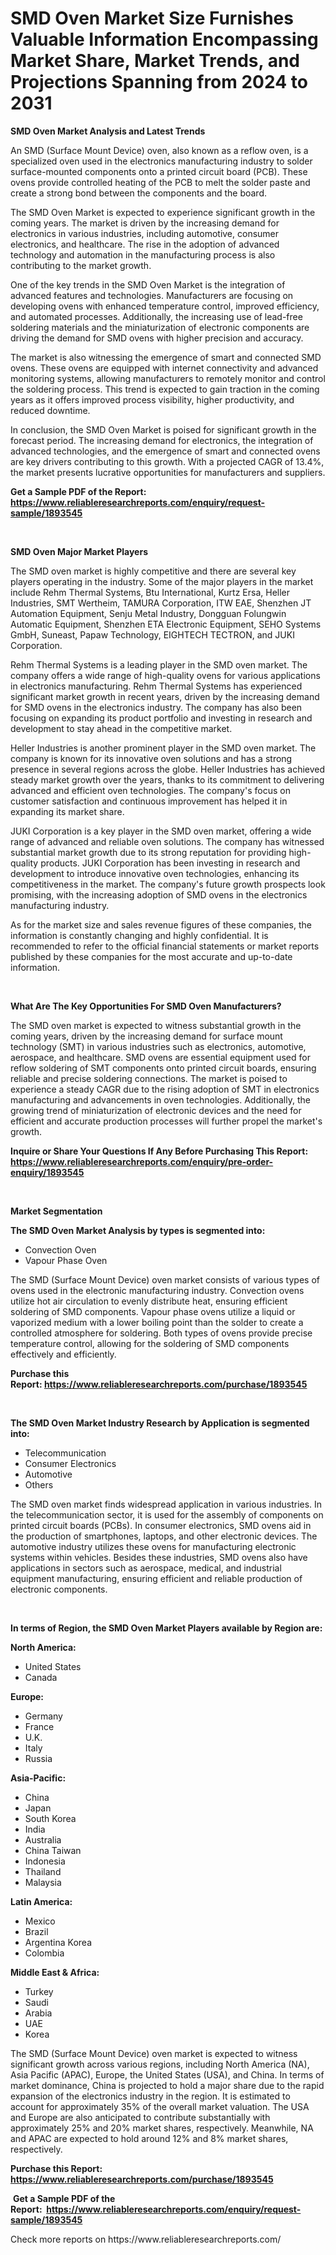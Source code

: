 <p><h1>SMD Oven Market Size Furnishes Valuable Information Encompassing Market Share, Market Trends, and Projections Spanning from 2024 to 2031</h1></p><p><strong>SMD Oven Market Analysis and Latest Trends</strong></p>
<p><p>An SMD (Surface Mount Device) oven, also known as a reflow oven, is a specialized oven used in the electronics manufacturing industry to solder surface-mounted components onto a printed circuit board (PCB). These ovens provide controlled heating of the PCB to melt the solder paste and create a strong bond between the components and the board.</p><p>The SMD Oven Market is expected to experience significant growth in the coming years. The market is driven by the increasing demand for electronics in various industries, including automotive, consumer electronics, and healthcare. The rise in the adoption of advanced technology and automation in the manufacturing process is also contributing to the market growth.</p><p>One of the key trends in the SMD Oven Market is the integration of advanced features and technologies. Manufacturers are focusing on developing ovens with enhanced temperature control, improved efficiency, and automated processes. Additionally, the increasing use of lead-free soldering materials and the miniaturization of electronic components are driving the demand for SMD ovens with higher precision and accuracy.</p><p>The market is also witnessing the emergence of smart and connected SMD ovens. These ovens are equipped with internet connectivity and advanced monitoring systems, allowing manufacturers to remotely monitor and control the soldering process. This trend is expected to gain traction in the coming years as it offers improved process visibility, higher productivity, and reduced downtime.</p><p>In conclusion, the SMD Oven Market is poised for significant growth in the forecast period. The increasing demand for electronics, the integration of advanced technologies, and the emergence of smart and connected ovens are key drivers contributing to this growth. With a projected CAGR of 13.4%, the market presents lucrative opportunities for manufacturers and suppliers.</p></p>
<p><strong>Get a Sample PDF of the Report:&nbsp; <a href="https://www.reliableresearchreports.com/enquiry/request-sample/1893545">https://www.reliableresearchreports.com/enquiry/request-sample/1893545</a></strong></p>
<p>&nbsp;</p>
<p><strong>SMD Oven Major Market Players</strong></p>
<p><p>The SMD oven market is highly competitive and there are several key players operating in the industry. Some of the major players in the market include Rehm Thermal Systems, Btu International, Kurtz Ersa, Heller Industries, SMT Wertheim, TAMURA Corporation, ITW EAE, Shenzhen JT Automation Equipment, Senju Metal Industry, Dongguan Folungwin Automatic Equipment, Shenzhen ETA Electronic Equipment, SEHO Systems GmbH, Suneast, Papaw Technology, EIGHTECH TECTRON, and JUKI Corporation.</p><p>Rehm Thermal Systems is a leading player in the SMD oven market. The company offers a wide range of high-quality ovens for various applications in electronics manufacturing. Rehm Thermal Systems has experienced significant market growth in recent years, driven by the increasing demand for SMD ovens in the electronics industry. The company has also been focusing on expanding its product portfolio and investing in research and development to stay ahead in the competitive market.</p><p>Heller Industries is another prominent player in the SMD oven market. The company is known for its innovative oven solutions and has a strong presence in several regions across the globe. Heller Industries has achieved steady market growth over the years, thanks to its commitment to delivering advanced and efficient oven technologies. The company's focus on customer satisfaction and continuous improvement has helped it in expanding its market share.</p><p>JUKI Corporation is a key player in the SMD oven market, offering a wide range of advanced and reliable oven solutions. The company has witnessed substantial market growth due to its strong reputation for providing high-quality products. JUKI Corporation has been investing in research and development to introduce innovative oven technologies, enhancing its competitiveness in the market. The company's future growth prospects look promising, with the increasing adoption of SMD ovens in the electronics manufacturing industry.</p><p>As for the market size and sales revenue figures of these companies, the information is constantly changing and highly confidential. It is recommended to refer to the official financial statements or market reports published by these companies for the most accurate and up-to-date information.</p></p>
<p>&nbsp;</p>
<p><strong>What Are The Key Opportunities For SMD Oven Manufacturers?</strong></p>
<p><p>The SMD oven market is expected to witness substantial growth in the coming years, driven by the increasing demand for surface mount technology (SMT) in various industries such as electronics, automotive, aerospace, and healthcare. SMD ovens are essential equipment used for reflow soldering of SMT components onto printed circuit boards, ensuring reliable and precise soldering connections. The market is poised to experience a steady CAGR due to the rising adoption of SMT in electronics manufacturing and advancements in oven technologies. Additionally, the growing trend of miniaturization of electronic devices and the need for efficient and accurate production processes will further propel the market's growth.</p></p>
<p><strong>Inquire or Share Your Questions If Any Before Purchasing This Report: <a href="https://www.reliableresearchreports.com/enquiry/pre-order-enquiry/1893545">https://www.reliableresearchreports.com/enquiry/pre-order-enquiry/1893545</a></strong></p>
<p>&nbsp;</p>
<p><strong>Market Segmentation</strong></p>
<p><strong>The SMD Oven Market Analysis by types is segmented into:</strong></p>
<p><ul><li>Convection Oven</li><li>Vapour Phase Oven</li></ul></p>
<p><p>The SMD (Surface Mount Device) oven market consists of various types of ovens used in the electronic manufacturing industry. Convection ovens utilize hot air circulation to evenly distribute heat, ensuring efficient soldering of SMD components. Vapour phase ovens utilize a liquid or vaporized medium with a lower boiling point than the solder to create a controlled atmosphere for soldering. Both types of ovens provide precise temperature control, allowing for the soldering of SMD components effectively and efficiently.</p></p>
<p><strong>Purchase this Report:&nbsp;<a href="https://www.reliableresearchreports.com/purchase/1893545">https://www.reliableresearchreports.com/purchase/1893545</a></strong></p>
<p>&nbsp;</p>
<p><strong>The SMD Oven Market Industry Research by Application is segmented into:</strong></p>
<p><ul><li>Telecommunication</li><li>Consumer Electronics</li><li>Automotive</li><li>Others</li></ul></p>
<p><p>The SMD oven market finds widespread application in various industries. In the telecommunication sector, it is used for the assembly of components on printed circuit boards (PCBs). In consumer electronics, SMD ovens aid in the production of smartphones, laptops, and other electronic devices. The automotive industry utilizes these ovens for manufacturing electronic systems within vehicles. Besides these industries, SMD ovens also have applications in sectors such as aerospace, medical, and industrial equipment manufacturing, ensuring efficient and reliable production of electronic components.</p></p>
<p>&nbsp;</p>
<p><strong>In terms of Region, the SMD Oven Market Players available by Region are:</strong></p>
<p>
    <p> <strong> North America: </strong>
        <ul>
            <li>United States</li>
            <li>Canada</li>
        </ul>
        </p> 
    <p> <strong> Europe: </strong>
        <ul>
            <li>Germany</li>
            <li>France</li>
            <li>U.K.</li>
            <li>Italy</li>
            <li>Russia</li>
        </ul>
        </p> 
    <p> <strong> Asia-Pacific: </strong>
        <ul>
            <li>China</li>
            <li>Japan</li>
            <li>South Korea</li>
            <li>India</li>
            <li>Australia</li>
            <li>China Taiwan</li>
            <li>Indonesia</li>
            <li>Thailand</li>
            <li>Malaysia</li>
        </ul>
        </p> 
    <p> <strong> Latin America: </strong>
        <ul>
            <li>Mexico</li>
            <li>Brazil</li>
            <li>Argentina Korea</li>
            <li>Colombia</li>
        </ul>
        </p> 
    <p> <strong> Middle East & Africa: </strong>
        <ul>
            <li>Turkey</li>
            <li>Saudi</li>
            <li>Arabia</li>
            <li>UAE</li>
            <li>Korea</li>
        </ul>
    </p>
    </p>
<p><p>The SMD (Surface Mount Device) oven market is expected to witness significant growth across various regions, including North America (NA), Asia Pacific (APAC), Europe, the United States (USA), and China. In terms of market dominance, China is projected to hold a major share due to the rapid expansion of the electronics industry in the region. It is estimated to account for approximately 35% of the overall market valuation. The USA and Europe are also anticipated to contribute substantially with approximately 25% and 20% market shares, respectively. Meanwhile, NA and APAC are expected to hold around 12% and 8% market shares, respectively.</p></p>
<p><strong>Purchase this Report: <a href="https://www.reliableresearchreports.com/purchase/1893545">https://www.reliableresearchreports.com/purchase/1893545</a></strong></p>
<p>&nbsp;<strong>Get a Sample PDF of the Report:&nbsp;&nbsp;<a href="https://www.reliableresearchreports.com/enquiry/request-sample/1893545">https://www.reliableresearchreports.com/enquiry/request-sample/1893545</a></strong></p>
<p><strong></strong></p>
<p>Check more reports on https://www.reliableresearchreports.com/</p>